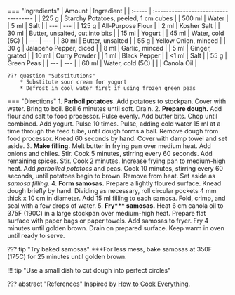 === "Ingredients"
    | Amount | Ingredient                           |
    | :----- | :----------------------------------- |
    | 225 g  | Starchy Potatoes, peeled, 1 cm cubes |
    | 500 ml | Water                                |
    | 5 ml   | Salt                                 |
    | ---    | ---                                  |
    | 125 g  | All-Purpose Flour                    |
    | 2 ml   | Kosher Salt                          |
    | 30 ml  | Butter, unsalted, cut into bits      |
    | 15 ml  | Yogurt                               |
    | 45 ml  | Water, cold (5C)                     |
    | ---    | ---                                  |
    | 30 ml  | Butter, unsalted                     |
    | 55 g   | Yellow Onion, minced                 |
    | 30 g   | Jalapeño Pepper, diced               |
    | 8 ml   | Garlic, minced                       |
    | 5 ml   | Ginger, grated                       |
    | 10 ml  | Curry Powder                         |
    | 1 ml   | Black Pepper                         |
    | <1 ml  | Salt                                 |
    | 55 g   | Green Peas                           |
    | ---    | ---                                  |
    | 60 ml  | Water, cold (5C)                     |
    |        | Canola Oil                           |

    ??? question "Substitutions"
        * Substitute sour cream for yogurt
        * Defrost in cool water first if using frozen green peas

=== "Directions"
    1. **Parboil potatoes.** Add potatoes to stockpan. Cover with water. Bring to boil. Boil 6 minutes until soft. Drain.
    2. **Prepare dough.** Add flour and salt to food processor. Pulse evenly. Add butter bits. Chop until combined. Add yogurt. Pulse 10 times. Pulse, adding cold water 15 ml at a time through the feed tube, until dough forms a ball. Remove dough from food processor. Knead 60 seconds by hand. Cover with damp towel and set aside.
    3. **Make filling.** Melt butter in frying pan over medium heat. Add onions and chiles. Stir. Cook 5 minutes, stirring every 60 seconds. Add remaining spices. Stir. Cook 2 minutes. Increase frying pan to medium-high heat. Add *parboiled potatoes* and peas. Cook 10 minutes, stirring every 60 seconds, until potatoes begin to brown. Remove from heat. Set aside as *samosa filling.*
    4. **Form samosas.** Prepare a lightly floured surface. Knead dough briefly by hand. Dividing as necessary, roll circular pockets 4 mm thick x 10 cm in diameter. Add 15 ml filling to each samosa. Fold, crimp, and seal with a few drops of water.
    5. **Fry\*\*\* samosas.** Heat 6 cm canola oil to 375F (190C) in a large stockpan over medium-high heat. Prepare flat surface with paper bags or paper towels. Add samosas to fryer. Fry 4 minutes until golden brown. Drain on prepared surface. Keep warm in oven until ready to serve.

??? tip "Try baked samosas"
    ***For less mess, bake samosas at 350F (175C) for 25 minutes until golden brown.

!!! tip "Use a small dish to cut dough into perfect circles"

??? abstract "References"
    Inspired by [How to Cook Everything](https://www.amazon.com/How-Cook-Everything-Recipes-Anniversary/dp/0764578650).
